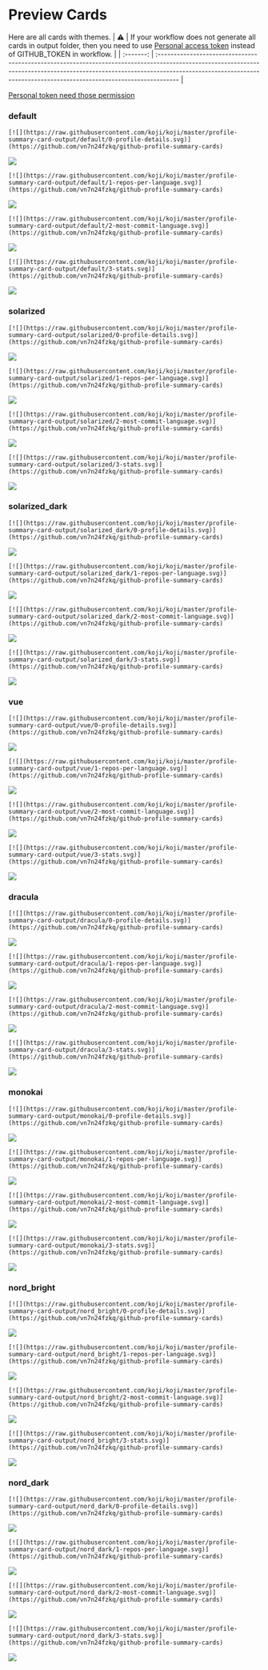 
# Preview Cards

Here are all cards with themes.
| :warning: | If your workflow does not generate all cards in output folder, then you need to use [Personal access token](https://docs.github.com/en/actions/configuring-and-managing-workflows/creating-and-storing-encrypted-secrets) instead of GITHUB_TOKEN in workflow. |
| :-------: | :------------------------------------------------------------------------------------------------------------------------------------------------------------------------------------------------------------------------------------------------ |

[Personal token need those permission](https://github.com/vn7n24fzkq/github-profile-summary-cards/wiki/Personal-access-token-permissions)


### default


```
[![](https://raw.githubusercontent.com/koji/koji/master/profile-summary-card-output/default/0-profile-details.svg)](https://github.com/vn7n24fzkq/github-profile-summary-cards)
```
![](https://raw.githubusercontent.com/koji/koji/master/profile-summary-card-output/default/0-profile-details.svg)


```
[![](https://raw.githubusercontent.com/koji/koji/master/profile-summary-card-output/default/1-repos-per-language.svg)](https://github.com/vn7n24fzkq/github-profile-summary-cards)
```
![](https://raw.githubusercontent.com/koji/koji/master/profile-summary-card-output/default/1-repos-per-language.svg)


```
[![](https://raw.githubusercontent.com/koji/koji/master/profile-summary-card-output/default/2-most-commit-language.svg)](https://github.com/vn7n24fzkq/github-profile-summary-cards)
```
![](https://raw.githubusercontent.com/koji/koji/master/profile-summary-card-output/default/2-most-commit-language.svg)


```
[![](https://raw.githubusercontent.com/koji/koji/master/profile-summary-card-output/default/3-stats.svg)](https://github.com/vn7n24fzkq/github-profile-summary-cards)
```
![](https://raw.githubusercontent.com/koji/koji/master/profile-summary-card-output/default/3-stats.svg)


### solarized


```
[![](https://raw.githubusercontent.com/koji/koji/master/profile-summary-card-output/solarized/0-profile-details.svg)](https://github.com/vn7n24fzkq/github-profile-summary-cards)
```
![](https://raw.githubusercontent.com/koji/koji/master/profile-summary-card-output/solarized/0-profile-details.svg)


```
[![](https://raw.githubusercontent.com/koji/koji/master/profile-summary-card-output/solarized/1-repos-per-language.svg)](https://github.com/vn7n24fzkq/github-profile-summary-cards)
```
![](https://raw.githubusercontent.com/koji/koji/master/profile-summary-card-output/solarized/1-repos-per-language.svg)


```
[![](https://raw.githubusercontent.com/koji/koji/master/profile-summary-card-output/solarized/2-most-commit-language.svg)](https://github.com/vn7n24fzkq/github-profile-summary-cards)
```
![](https://raw.githubusercontent.com/koji/koji/master/profile-summary-card-output/solarized/2-most-commit-language.svg)


```
[![](https://raw.githubusercontent.com/koji/koji/master/profile-summary-card-output/solarized/3-stats.svg)](https://github.com/vn7n24fzkq/github-profile-summary-cards)
```
![](https://raw.githubusercontent.com/koji/koji/master/profile-summary-card-output/solarized/3-stats.svg)


### solarized_dark


```
[![](https://raw.githubusercontent.com/koji/koji/master/profile-summary-card-output/solarized_dark/0-profile-details.svg)](https://github.com/vn7n24fzkq/github-profile-summary-cards)
```
![](https://raw.githubusercontent.com/koji/koji/master/profile-summary-card-output/solarized_dark/0-profile-details.svg)


```
[![](https://raw.githubusercontent.com/koji/koji/master/profile-summary-card-output/solarized_dark/1-repos-per-language.svg)](https://github.com/vn7n24fzkq/github-profile-summary-cards)
```
![](https://raw.githubusercontent.com/koji/koji/master/profile-summary-card-output/solarized_dark/1-repos-per-language.svg)


```
[![](https://raw.githubusercontent.com/koji/koji/master/profile-summary-card-output/solarized_dark/2-most-commit-language.svg)](https://github.com/vn7n24fzkq/github-profile-summary-cards)
```
![](https://raw.githubusercontent.com/koji/koji/master/profile-summary-card-output/solarized_dark/2-most-commit-language.svg)


```
[![](https://raw.githubusercontent.com/koji/koji/master/profile-summary-card-output/solarized_dark/3-stats.svg)](https://github.com/vn7n24fzkq/github-profile-summary-cards)
```
![](https://raw.githubusercontent.com/koji/koji/master/profile-summary-card-output/solarized_dark/3-stats.svg)


### vue


```
[![](https://raw.githubusercontent.com/koji/koji/master/profile-summary-card-output/vue/0-profile-details.svg)](https://github.com/vn7n24fzkq/github-profile-summary-cards)
```
![](https://raw.githubusercontent.com/koji/koji/master/profile-summary-card-output/vue/0-profile-details.svg)


```
[![](https://raw.githubusercontent.com/koji/koji/master/profile-summary-card-output/vue/1-repos-per-language.svg)](https://github.com/vn7n24fzkq/github-profile-summary-cards)
```
![](https://raw.githubusercontent.com/koji/koji/master/profile-summary-card-output/vue/1-repos-per-language.svg)


```
[![](https://raw.githubusercontent.com/koji/koji/master/profile-summary-card-output/vue/2-most-commit-language.svg)](https://github.com/vn7n24fzkq/github-profile-summary-cards)
```
![](https://raw.githubusercontent.com/koji/koji/master/profile-summary-card-output/vue/2-most-commit-language.svg)


```
[![](https://raw.githubusercontent.com/koji/koji/master/profile-summary-card-output/vue/3-stats.svg)](https://github.com/vn7n24fzkq/github-profile-summary-cards)
```
![](https://raw.githubusercontent.com/koji/koji/master/profile-summary-card-output/vue/3-stats.svg)


### dracula


```
[![](https://raw.githubusercontent.com/koji/koji/master/profile-summary-card-output/dracula/0-profile-details.svg)](https://github.com/vn7n24fzkq/github-profile-summary-cards)
```
![](https://raw.githubusercontent.com/koji/koji/master/profile-summary-card-output/dracula/0-profile-details.svg)


```
[![](https://raw.githubusercontent.com/koji/koji/master/profile-summary-card-output/dracula/1-repos-per-language.svg)](https://github.com/vn7n24fzkq/github-profile-summary-cards)
```
![](https://raw.githubusercontent.com/koji/koji/master/profile-summary-card-output/dracula/1-repos-per-language.svg)


```
[![](https://raw.githubusercontent.com/koji/koji/master/profile-summary-card-output/dracula/2-most-commit-language.svg)](https://github.com/vn7n24fzkq/github-profile-summary-cards)
```
![](https://raw.githubusercontent.com/koji/koji/master/profile-summary-card-output/dracula/2-most-commit-language.svg)


```
[![](https://raw.githubusercontent.com/koji/koji/master/profile-summary-card-output/dracula/3-stats.svg)](https://github.com/vn7n24fzkq/github-profile-summary-cards)
```
![](https://raw.githubusercontent.com/koji/koji/master/profile-summary-card-output/dracula/3-stats.svg)


### monokai


```
[![](https://raw.githubusercontent.com/koji/koji/master/profile-summary-card-output/monokai/0-profile-details.svg)](https://github.com/vn7n24fzkq/github-profile-summary-cards)
```
![](https://raw.githubusercontent.com/koji/koji/master/profile-summary-card-output/monokai/0-profile-details.svg)


```
[![](https://raw.githubusercontent.com/koji/koji/master/profile-summary-card-output/monokai/1-repos-per-language.svg)](https://github.com/vn7n24fzkq/github-profile-summary-cards)
```
![](https://raw.githubusercontent.com/koji/koji/master/profile-summary-card-output/monokai/1-repos-per-language.svg)


```
[![](https://raw.githubusercontent.com/koji/koji/master/profile-summary-card-output/monokai/2-most-commit-language.svg)](https://github.com/vn7n24fzkq/github-profile-summary-cards)
```
![](https://raw.githubusercontent.com/koji/koji/master/profile-summary-card-output/monokai/2-most-commit-language.svg)


```
[![](https://raw.githubusercontent.com/koji/koji/master/profile-summary-card-output/monokai/3-stats.svg)](https://github.com/vn7n24fzkq/github-profile-summary-cards)
```
![](https://raw.githubusercontent.com/koji/koji/master/profile-summary-card-output/monokai/3-stats.svg)


### nord_bright


```
[![](https://raw.githubusercontent.com/koji/koji/master/profile-summary-card-output/nord_bright/0-profile-details.svg)](https://github.com/vn7n24fzkq/github-profile-summary-cards)
```
![](https://raw.githubusercontent.com/koji/koji/master/profile-summary-card-output/nord_bright/0-profile-details.svg)


```
[![](https://raw.githubusercontent.com/koji/koji/master/profile-summary-card-output/nord_bright/1-repos-per-language.svg)](https://github.com/vn7n24fzkq/github-profile-summary-cards)
```
![](https://raw.githubusercontent.com/koji/koji/master/profile-summary-card-output/nord_bright/1-repos-per-language.svg)


```
[![](https://raw.githubusercontent.com/koji/koji/master/profile-summary-card-output/nord_bright/2-most-commit-language.svg)](https://github.com/vn7n24fzkq/github-profile-summary-cards)
```
![](https://raw.githubusercontent.com/koji/koji/master/profile-summary-card-output/nord_bright/2-most-commit-language.svg)


```
[![](https://raw.githubusercontent.com/koji/koji/master/profile-summary-card-output/nord_bright/3-stats.svg)](https://github.com/vn7n24fzkq/github-profile-summary-cards)
```
![](https://raw.githubusercontent.com/koji/koji/master/profile-summary-card-output/nord_bright/3-stats.svg)


### nord_dark


```
[![](https://raw.githubusercontent.com/koji/koji/master/profile-summary-card-output/nord_dark/0-profile-details.svg)](https://github.com/vn7n24fzkq/github-profile-summary-cards)
```
![](https://raw.githubusercontent.com/koji/koji/master/profile-summary-card-output/nord_dark/0-profile-details.svg)


```
[![](https://raw.githubusercontent.com/koji/koji/master/profile-summary-card-output/nord_dark/1-repos-per-language.svg)](https://github.com/vn7n24fzkq/github-profile-summary-cards)
```
![](https://raw.githubusercontent.com/koji/koji/master/profile-summary-card-output/nord_dark/1-repos-per-language.svg)


```
[![](https://raw.githubusercontent.com/koji/koji/master/profile-summary-card-output/nord_dark/2-most-commit-language.svg)](https://github.com/vn7n24fzkq/github-profile-summary-cards)
```
![](https://raw.githubusercontent.com/koji/koji/master/profile-summary-card-output/nord_dark/2-most-commit-language.svg)


```
[![](https://raw.githubusercontent.com/koji/koji/master/profile-summary-card-output/nord_dark/3-stats.svg)](https://github.com/vn7n24fzkq/github-profile-summary-cards)
```
![](https://raw.githubusercontent.com/koji/koji/master/profile-summary-card-output/nord_dark/3-stats.svg)

